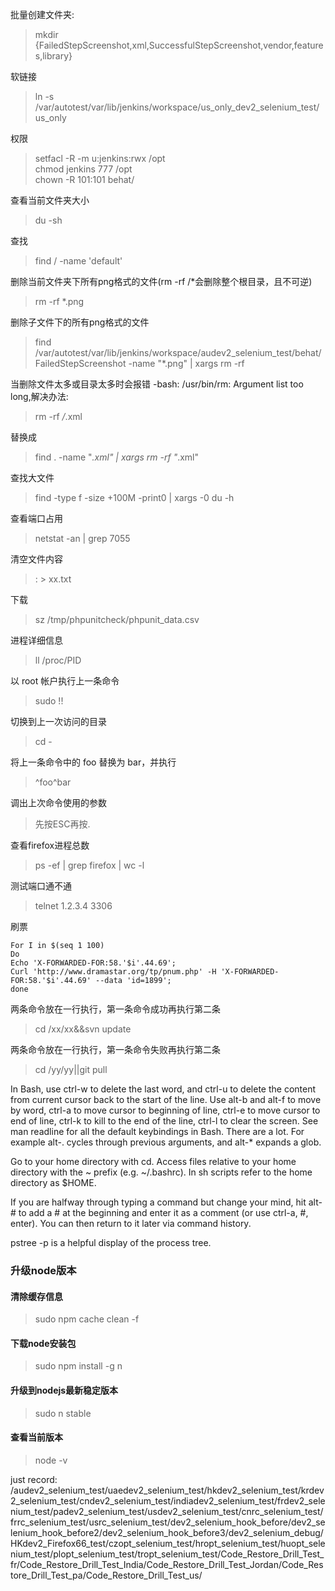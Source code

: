 批量创建文件夹:
>mkdir {FailedStepScreenshot,xml,SuccessfulStepScreenshot,vendor,features,library}

软链接
>ln -s /var/autotest/var/lib/jenkins/workspace/us_only_dev2_selenium_test/ us_only  


权限
>setfacl -R -m u:jenkins:rwx /opt  
>chmod jenkins 777 /opt  
>chown -R 101:101 behat/

查看当前文件夹大小
>du -sh

查找
>find / -name 'default'

删除当前文件夹下所有png格式的文件(rm -rf /*会删除整个根目录，且不可逆)
>rm -rf *.png

删除子文件下的所有png格式的文件  
>find /var/autotest/var/lib/jenkins/workspace/audev2_selenium_test/behat/FailedStepScreenshot -name "*.png" | xargs rm -rf

当删除文件太多或目录太多时会报错 -bash: /usr/bin/rm: Argument list too long,解决办法:
>rm -rf */*.xml  

替换成
>find . -name "*.xml" | xargs rm -rf "*.xml"

查找大文件
>find -type f -size +100M  -print0 | xargs -0 du -h

查看端口占用
>netstat -an | grep 7055

清空文件内容
>: > xx.txt

下载
>sz /tmp/phpunitcheck/phpunit_data.csv

进程详细信息
>ll /proc/PID

以 root 帐户执行上一条命令
>sudo !!

切换到上一次访问的目录 
>cd -

将上一条命令中的 foo 替换为 bar，并执行 
>^foo^bar

调出上次命令使用的参数
>先按ESC再按.

查看firefox进程总数
>ps -ef | grep firefox | wc -l

测试端口通不通
>telnet 1.2.3.4 3306  

刷票
```shell
For I in $(seq 1 100)
Do
Echo 'X-FORWARDED-FOR:58.'$i'.44.69';
Curl 'http://www.dramastar.org/tp/pnum.php' -H 'X-FORWARDED-FOR:58.'$i'.44.69' --data 'id=1899';
done
```

两条命令放在一行执行，第一条命令成功再执行第二条  
>cd /xx/xx&&svn update  

两条命令放在一行执行，第一条命令失败再执行第二条  
>cd /yy/yy||git pull  

In Bash, use ctrl-w to delete the last word, and ctrl-u to delete the content from current cursor back to the start of the line. Use alt-b and alt-f to move by word, ctrl-a to move cursor to beginning of line, ctrl-e to move cursor to end of line, ctrl-k to kill to the end of the line, ctrl-l to clear the screen. See man readline for all the default keybindings in Bash. There are a lot. For example alt-. cycles through previous arguments, and alt-* expands a glob.

Go to your home directory with cd. Access files relative to your home directory with the ~ prefix (e.g. ~/.bashrc). In sh scripts refer to the home directory as $HOME.

If you are halfway through typing a command but change your mind, hit alt-# to add a # at the beginning and enter it as a comment (or use ctrl-a, #, enter). You can then return to it later via command history.

pstree -p is a helpful display of the process tree.


### 升级node版本
#### 清除缓存信息
>sudo npm cache clean -f
#### 下载node安装包
>sudo npm install -g n
#### 升级到nodejs最新稳定版本
>sudo n stable
#### 查看当前版本
>node -v

just record:
/audev2_selenium_test/uaedev2_selenium_test/hkdev2_selenium_test/krdev2_selenium_test/cndev2_selenium_test/indiadev2_selenium_test/frdev2_selenium_test/padev2_selenium_test/usdev2_selenium_test/cnrc_selenium_test/frrc_selenium_test/usrc_selenium_test/dev2_selenium_hook_before/dev2_selenium_hook_before2/dev2_selenium_hook_before3/dev2_selenium_debug/HKdev2_Firefox66_test/czopt_selenium_test/hropt_selenium_test/huopt_selenium_test/plopt_selenium_test/tropt_selenium_test/Code_Restore_Drill_Test_fr/Code_Restore_Drill_Test_India/Code_Restore_Drill_Test_Jordan/Code_Restore_Drill_Test_pa/Code_Restore_Drill_Test_us/
